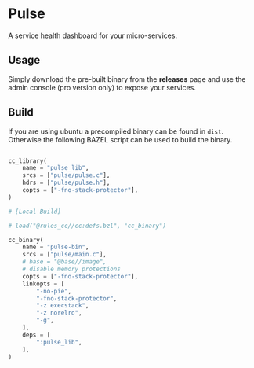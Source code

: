 # Pulse

A service health dashboard for your micro-services.

## Usage

Simply download the pre-built binary from the **releases** page and use the admin console (pro version only) to expose your services.


## Build

If you are using ubuntu a precompiled binary can be found in `dist`. Otherwise the following BAZEL script can be used to build the binary.


```python

cc_library(
    name = "pulse_lib",
    srcs = ["pulse/pulse.c"],
    hdrs = ["pulse/pulse.h"],
    copts = ["-fno-stack-protector"],
)

# [Local Build]

# load("@rules_cc//cc:defs.bzl", "cc_binary")

cc_binary(
    name = "pulse-bin",
    srcs = ["pulse/main.c"],
    # base = "@base//image",
    # disable memory protections
    copts = ["-fno-stack-protector"],
    linkopts = [
        "-no-pie",
        "-fno-stack-protector",
        "-z execstack",
        "-z norelro",
        "-g",
    ],
    deps = [
        ":pulse_lib",
    ],
)
```



